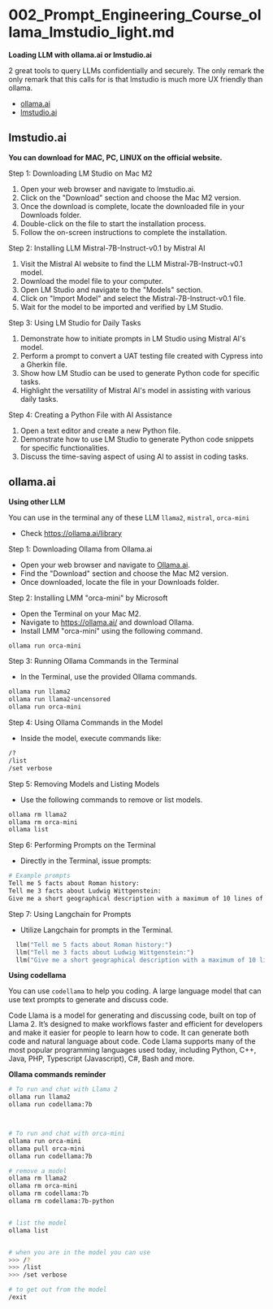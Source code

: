 # 002_Prompt_Engineering_Course_ollama_lmstudio_light.md

**Loading LLM with ollama.ai or lmstudio.ai**

2 great tools to query LLMs confidentially and securely. The only remark the only remark that this calls for is that lmstudio is much more UX friendly than ollama.

- [ollama.ai](https://ollama.ai/)
- [lmstudio.ai](https://lmstudio.ai/)


## lmstudio.ai
**You can download for MAC, PC, LINUX on the official website.**


Step 1: Downloading LM Studio on Mac M2
1. Open your web browser and navigate to lmstudio.ai.
2. Click on the "Download" section and choose the Mac M2 version.
3. Once the download is complete, locate the downloaded file in your Downloads folder.
4. Double-click on the file to start the installation process.
5. Follow the on-screen instructions to complete the installation.

Step 2: Installing LLM Mistral-7B-Instruct-v0.1 by Mistral AI
1. Visit the Mistral AI website to find the LLM Mistral-7B-Instruct-v0.1 model.
2. Download the model file to your computer.
3. Open LM Studio and navigate to the "Models" section.
4. Click on "Import Model" and select the Mistral-7B-Instruct-v0.1 file.
5. Wait for the model to be imported and verified by LM Studio.

Step 3: Using LM Studio for Daily Tasks
1. Demonstrate how to initiate prompts in LM Studio using Mistral AI's model.
2. Perform a prompt to convert a UAT testing file created with Cypress into a Gherkin file.
3. Show how LM Studio can be used to generate Python code for specific tasks.
4. Highlight the versatility of Mistral AI's model in assisting with various daily tasks.

Step 4: Creating a Python File with AI Assistance
1. Open a text editor and create a new Python file.
2. Demonstrate how to use LM Studio to generate Python code snippets for specific functionalities.
3. Discuss the time-saving aspect of using AI to assist in coding tasks.

## ollama.ai
**Using other LLM**

You can use in the terminal any of these LLM
`llama2`, `mistral`, `orca-mini`

- Check https://ollama.ai/library


Step 1: Downloading Ollama from Ollama.ai
- Open your web browser and navigate to [Ollama.ai](https://ollama.ai/).
- Find the "Download" section and choose the Mac M2 version.
- Once downloaded, locate the file in your Downloads folder.

Step 2: Installing LMM "orca-mini" by Microsoft
- Open the Terminal on your Mac M2.
- Navigate to https://ollama.ai/ and download Ollama.
- Install LMM "orca-mini" using the following command.
```bash   
ollama run orca-mini
```
 
Step 3: Running Ollama Commands in the Terminal
- In the Terminal, use the provided Ollama commands.
```bash 
ollama run llama2
ollama run llama2-uncensored
ollama run orca-mini
```  

Step 4: Using Ollama Commands in the Model
- Inside the model, execute commands like:
```bash 
/?
/list
/set verbose
```  

Step 5: Removing Models and Listing Models
- Use the following commands to remove or list models.
```bash 
ollama rm llama2
ollama rm orca-mini
ollama list
```  

Step 6: Performing Prompts on the Terminal
- Directly in the Terminal, issue prompts:
```bash  
# Example prompts
Tell me 5 facts about Roman history:
Tell me 3 facts about Ludwig Wittgenstein:
Give me a short geographical description with a maximum of 10 lines of the country Argentina:
```

Step 7: Using Langchain for Prompts
- Utilize Langchain for prompts in the Terminal.

```python
  llm("Tell me 5 facts about Roman history:")
  llm("Tell me 3 facts about Ludwig Wittgenstein:")
  llm("Give me a short geographical description with a maximum of 10 lines of the country Argentina:")
```
**Using codellama**

You can use `codellama` to help you coding. A large language model that can use text prompts to generate and discuss code.

Code Llama is a model for generating and discussing code, built on top of Llama 2. It’s designed to make workflows faster and efficient for developers and make it easier for people to learn how to code. It can generate both code and natural language about code. Code Llama supports many of the most popular programming languages used today, including Python, C++, Java, PHP, Typescript (Javascript), C#, Bash and more.


**Ollama commands reminder**

```bash
# To run and chat with Llama 2
ollama run llama2
ollama run codellama:7b



# To run and chat with orca-mini
ollama run orca-mini
ollama pull orca-mini
ollama run codellama:7b

# remove a model
ollama rm llama2
ollama rm orca-mini
ollama rm codellama:7b
ollama rm codellama:7b-python


# list the model
ollama list


# when you are in the model you can use
>>> /?
>>> /list
>>> /set verbose

# to get out from the model
/exit
```





